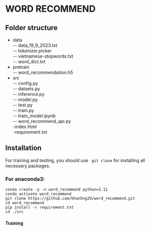 # WORD RECOMMEND

## Folder structure
- data <br>
  -- data_19_9_2023.txt <br>
  -- tokenizer.picker <br>
  -- vietnamese-stopwords.txt <br>
  -- word_dict.txt <br>
- pretrain <br>
  -- word_recommendation.h5 <br>
- src <br>
  -- config.py <br>
  -- datsets.py <br>
  -- inference.py <br>
  -- model.py  <br>
  -- test.py  <br>
  -- train.py <br>
  -- train_model.ipynb <br>
  -- word_recommend_api.py <br>
-index.html <br>
-requirement.txt <br>


## Installation
For training and testing, you should use ``` git clone``` for 
installing all necessary packages.
### For anaconda3:
```
conda create -y -n word_recommend python=3.11
conda activate word_recommend
git clone https://github.com/khanhng29/word_recommend.git
cd word_recommend
pip install -r requirement.txt
cd ./src
```
#### Training


  
